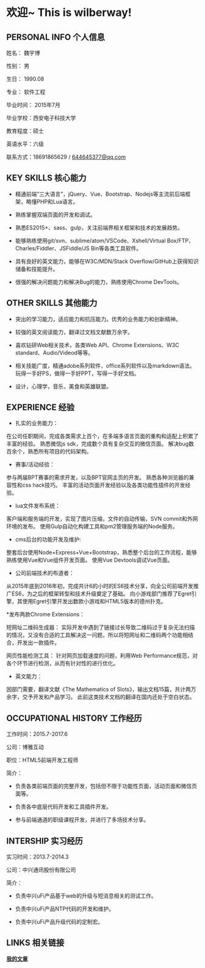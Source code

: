 
# 欢迎~ This is wilberway!

## PERSONAL INFO 个人信息 

姓名： 魏宇博

性别： 男

生日： 1990.08

专业： 软件工程

毕业时间： 2015年7月

毕业学校：西安电子科技大学

教育程度：硕士

英语水平：六级   

联系方式：18691865629 / 644645377@qq.com

## KEY SKILLS  核心能力

*  精通前端“三大语言”，jQuery、Vue、Bootstrap、Nodejs等主流前后端框架，略懂PHP和Lua语言。

* 熟练掌握双端页面的开发和调试。

* 熟悉ES2015+、sass、gulp，关注前端界相关框架和技术的发展趋势。

* 能够熟练使用git/svn、sublime/atom/VSCode、Xshell/Virtual Box/FTP、Charles/Fiddler、JSFiddle/JS Bin等各类工具软件。

* 具有良好的英文能力，能够在W3C/MDN/Stack Overflow/GitHub上获得知识储备和技能提升。

* 很强的解决问题能力和解决Bug的能力，熟练使用Chrome DevTools。

## OTHER SKILLS 其他能力

* 突出的学习能力，适应能力和抗压能力。优秀的业务能力和创新精神。

* 较强的英文阅读能力，翻译过文档文献数万余字。

* 喜欢钻研Web相关技术，各类Web API、Chrome Extensions、W3C standard、Audio/Videod等等。

* 相关技能广度，精通adobe系列软件，office系列软件以及markdown语法。玩得一手好PS，做得一手好PPT，写得一手好文档。

* 设计，心理学，音乐，美食和英雄联盟。

## EXPERIENCE 经验

* 扎实的业务能力：

在公司任职期间，完成各类需求上百个，在多端多语言页面的重构和适配上积累了丰富的经验。
熟悉微信js sdk，完成数个具有复杂交互的微信页面。
解决bug数百余个，熟悉所有项目的代码架构。

* 赛事/活动经验：

参与两届BPT赛事的需求开发，以及BPT官网主页的开发。
熟悉各种浏览器的兼容性和css hack技巧。
丰富的活动页面开发经验以及各类功能性插件的开发经验。

* lua文件发布系统：

客户端和服务端的开发，实现了图片压缩，文件的自动传输，SVN commit和外网环境的发布。
使用Gulp自动化构建工具和pm2管理服务端的Node服务。

* cms后台的功能开发及维护:

整套后台使用Node+Express+Vue+Bootstrap，熟悉整个后台的工作流程，能够熟练使用Vue和Vue组件开发页面。
使用Vue Devtools调试Vue页面。

* 公司前端技术的布道者：

从2015年底到2016年初，完成共计6的小时的ES6技术分享，向全公司前端开发推广ES6，为之后的框架转型和技术升级奠定了基础。
向小游戏部门推荐了Egret引擎，其使用Egret引擎开发出数款小游戏和HTML5版本的德州扑克。

*发布两款Chrome Extensions：

短网址二维码生成器：
实际开发中遇到了链接过长导致二维码过于复杂无法扫描的情况，又没有合适的工具解决这一问题，所以将短网址和二维码两个功能相结合，开发出一款插件。

网页性能检测工具：
针对网页加载速度的问题，利用Web Performance规范，对各个环节进行检测，从而有针对性的进行优化。

* 英文能力：

因部门需要，翻译文献《The Mathematics of Slots》，输出文档15篇，共计两万余字，交予开发和产品学习。
此前这类技术文档的翻译在国内还处于空白状态。

## OCCUPATIONAL HISTORY 工作经历

工作时间：2015.7-2017.6

公司：博雅互动

职位：HTML5前端开发工程师

简介：

* 负责各类前端页面的完整开发，包括但不限于功能性页面，活动页面和微信页面等。

* 负责各中底层代码开发和工具插件开发。

* 参与前端通道的职级课程开发，并进行了多场技术分享。


## INTERSHIP 实习经历

实习时间：2013.7-2014.3 

公司：中兴通讯股份有限公司 

简介：

* 负责中兴uFi产品基于web的升级与短消息相关的测试工作。

* 负责中兴uFi产品NTP代码的开发和维护。 

* 负责中兴uFi产品升级代码的定制宏。 

## LINKS 相关链接

[**我的文章**](/article/)
